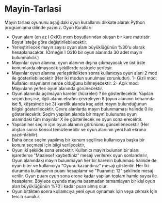 # Mayin-Tarlasi
Mayın tarlası oyununu aşağıdaki oyun kurallarını dikkate alarak Python programlama dilinde yazınız.
Oyun Kuralları:
-	Oyun alam (en az I OxIO) mxm boyutlarından oluşan bir kare matristir. Boyut isteğe göre değiştirilebilecektir.
-	Yerleştirilecek mayın sayısı oyun alanı büyüklüğünün %30'u olarak hesaplanacaktır. (Örneğin I Ox10 bir oyun alanmda 30 adet mayın bulunmalıdır.)
-	Mayınlar oyun alanına; oyun alanının dışına çıkmayacak ve üst üste konumlarda olmayacak şekillerde rastgele yerleşir.
-	Mayınlar oyun alanına yerleştirildikten sonra kullanıcıya oyun alanı 2 mod ile gösterilebilecektir (Her iki modun sunulması zorunludur).
1- Gizli mod: Kullanıcı mayınların nerde olduğunu bilmeyecektir.
2- Açık mod: Mayınların yerleri oyun alanında görünecektir.
-	Oyun alanında açılmayan kareler (hücreler) ? ile gösterilecektir. Yapılan seçim boş ise, ilgili alanın etrafını çevreleyen 8 (oyun alanının kenarında ise 5, köşesinde ise 3) karelik alanda kaç adet mayın bulunduğunun bilgisi
  gösterilecektir. Çevre alanlarda mayın bulunmaması halinde 0 ile gösterilecektir. Seçim yapılan alanda bir mayın bulunursa oyun alanındaki tüm mayınlar X ile gösterilecek ve oyun sona erecektir.
-	Yapılan her seçim içın oyun alanının görünümü güncellenecektir (Her atıştan sonra konsol temizlenebilir ve oyun alanının yeni hali ekrana yazdırılabilir).
-	Daha önce seçim yapılmış bir konum seçilirse kullanıcıya başka bir konum seçmesi için bilgi verilecektir,
-	Oyun iki şekilde sona erecektır. Kullanıcı mayın bulunan bir alanı işaretlerse "Maalesef kaybettiniz” mesajı verilerek oyun sonlandırılır, Oyun alanındaki mayın bulunmayan her bir karenin bulunması halinde de oyun biter ve kullanıcıya "Oyunu kazandınız” mesajı gösterilir. Her İki durumda kullanıcının puanı hesaplamr ve "Puanınız: 12” şeklinde mesaj verilir. Oyun puanı oyun sona erene kadar yapılan toplam hamle sayısı ile hesaplanır. Böylece oyunda mayına basmadan tamamlayan bir kişi oyun alan büyüklüğünün %70'i kadar puan almış olur.
-	Oyun bittikten sonra kullamcıya yeni oyun oynamak İçin veya çıkmak İçin tercih sunulur.
